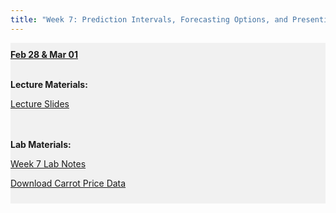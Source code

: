 ```yaml
---
title: "Week 7: Prediction Intervals, Forecasting Options, and Presenting in Tableau"
---
```


<div style="background-color:rgba(0, 0, 0, 0.0470588); text-align:left; vertical-align: middle; padding:10px 0;">
<b><u>Feb 28 & Mar 01</u></b> <br> <br>

<b>Lecture Materials:</b> <br>

<a  href="/materials/unit_01/week_03/lecture_01_week_03.html" target="_blank">Lecture Slides</a> <br> <br><br>


<b>Lab Materials:</b> <br>

<a  href="/materials/unit_01/week_03/lab_01_week_03.html" target="_blank">Week 7 Lab Notes</a> <br> 

<a  href="/materials/unit_01/inputs/carrots_prices.csv" download>Download Carrot Price Data</a> <br>




</div>

<br> 